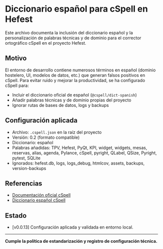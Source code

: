 # Diccionario español para cSpell en Hefest

Este archivo documenta la inclusión del diccionario español y la personalización de palabras técnicas y de dominio para el corrector ortográfico cSpell en el proyecto Hefest.

## Motivo

El entorno de desarrollo contiene numerosos términos en español (dominio hostelero, UI, modelos de datos, etc.) que generan falsos positivos en cSpell. Para evitar ruido y mejorar la productividad, se ha configurado cSpell para:
- Incluir el diccionario oficial de español (`@cspell/dict-spanish`)
- Añadir palabras técnicas y de dominio propias del proyecto
- Ignorar rutas de bases de datos, logs y backups

## Configuración aplicada
- Archivo: `.cspell.json` en la raíz del proyecto
- Versión: 0.2 (formato compatible)
- Diccionario: español
- Palabras añadidas: TPV, Hefest, PyQt, KPI, widget, widgets, mesas, reservas, alias, agenda, Pylance, cSpell, pyright, QLabel, QSize, Pyright, pytest, SQLite
- Ignorados: hefest.db, logs, logs_debug, htmlcov, assets, backups, version-backups

## Referencias
- [Documentación oficial cSpell](https://cspell.org/)
- [Diccionario español cSpell](https://www.npmjs.com/package/@cspell/dict-spanish)

## Estado
- [v0.0.13] Configuración aplicada y validada en entorno local.

---

**Cumple la política de estandarización y registro de configuración técnica.**
